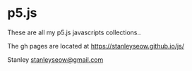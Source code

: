# p5.js
These are all my p5.js javascripts collections..

The gh pages are located at https://stanleyseow.github.io/js/

Stanley
stanleyseow@gmail.com
